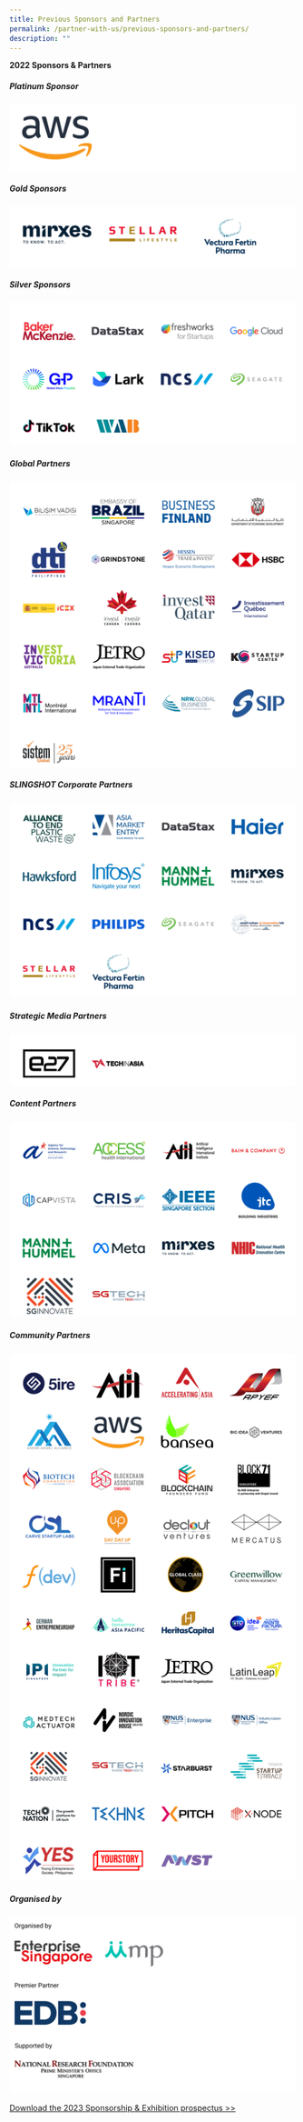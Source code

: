 ```yaml
---
title: Previous Sponsors and Partners
permalink: /partner-with-us/previous-sponsors-and-partners/
description: ""
---
```

**2022 Sponsors & Partners**

##### Platinum Sponsor
![Platinum sponsor SWITCH 2022](/images/Sponsor%20Cards/Sponsor%20Cards%20(2022)/Platinum%20Sponsor.png)

##### Gold Sponsors
![Gold Sponsors SWITCH 2022](/images/Sponsors%20&%20Partners_Cards%20(15).png)

##### Silver Sponsors
![Silver Sponsors SWITCH 2022](/images/Sponsors%20&%20Partners_Cards%20(11).png)

##### Global Partners
![Global Partners SWITCH 2022](/images/Sponsors%20&%20Partners_Cards%20(20).png)

##### SLINGSHOT Corporate Partners 
![SLINGSHOT Corporate Partners](/images/Corporate%20Partners%20final.png)

##### Strategic Media Partners
![STrategic Media PArtners SWITCH 2022](/images/Sponsor%20Cards/Sponsor%20Cards%20(2022)/Strategic%20Media%20%20Partners.png)

##### Content Partners
![Beyond Content Partners SWITCH 2022](/images/Sponsors%20&%20Partners_Cards%20(21).png)

##### Community Partners 
![Community Partners SWITCH 2022](/images/Community%20Partners%202022_Cards%20(3).png)

##### Organised by
![Evergreen SWITCH 2022](/images/Sponsor%20Cards/Sponsor%20Cards%20(2022)/evergreen.png)

[Download the 2023 Sponsorship & Exhibition prospectus >>](https://forms.monday.com/forms/4ae0e80795707021ca480047c3a90d66?r=use1)